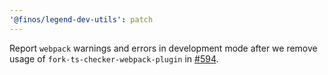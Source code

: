 ```yaml
---
'@finos/legend-dev-utils': patch
---
```


Report `webpack` warnings and errors in development mode after we remove usage of `fork-ts-checker-webpack-plugin` in [#594](https://github.com/finos/legend-studio/pull/594).
